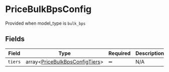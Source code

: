 # PriceBulkBpsConfig

Provided when model_type is `bulk_bps`


## Fields

| Field                                                                            | Type                                                                             | Required                                                                         | Description                                                                      |
| -------------------------------------------------------------------------------- | -------------------------------------------------------------------------------- | -------------------------------------------------------------------------------- | -------------------------------------------------------------------------------- |
| `tiers`                                                                          | array<[PriceBulkBpsConfigTiers](../../models/shared/PriceBulkBpsConfigTiers.md)> | :heavy_minus_sign:                                                               | N/A                                                                              |
